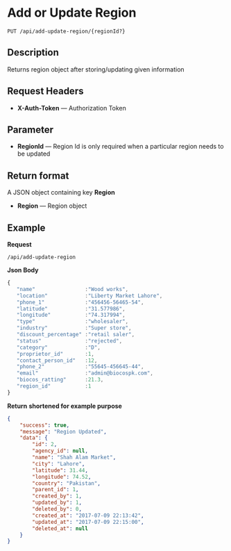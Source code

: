 # Add or Update Region

    PUT /api/add-update-region/{regionId?}

## Description
Returns region object after storing/updating given information 

## Request Headers
- **X-Auth-Token** — Authorization Token

## Parameter
- **RegionId** — Region Id is only required when a particular region needs to be updated

## Return format
A JSON object containing key **Region** 

- **Region**  — Region object


## Example
**Request**

    /api/add-update-region

**Json Body**
```javascript
{  
   "name"                :"Wood works",
   "location"            :"Liberty Market Lahore",
   "phone_1"             :"456456-56465-54",
   "latitude"            :"31.577986",
   "longitude"           :"74.317994",
   "type"                :"wholesaler",
   "industry"            :"Super store",
   "discount_percentage" :"retail saler",
   "status"              :"rejected",
   "category"            :"D",
   "proprietor_id"       :1,
   "contact_person_id"   :12,
   "phone_2"             :"55645-456645-44",
   "email"               :"admin@biocospk.com",
   "biocos_ratting"      :21.3,
   "region_id"           :1
}
```

**Return** __shortened for example purpose__
``` json
{
    "success": true,
    "message": "Region Updated",
    "data": {
        "id": 2,
        "agency_id": null,
        "name": "Shah Alam Market",
        "city": "Lahore",
        "latitude": 31.44,
        "longitude": 74.52,
        "country": "Pakistan",
        "parent_id": 1,
        "created_by": 1,
        "updated_by": 1,
        "deleted_by": 0,
        "created_at": "2017-07-09 22:13:42",
        "updated_at": "2017-07-09 22:15:00",
        "deleted_at": null
    }
}
```